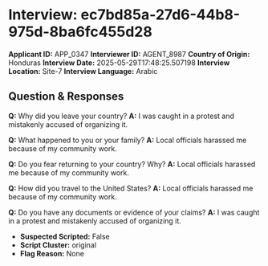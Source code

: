 # Interview: ec7bd85a-27d6-44b8-975d-8ba6fc455d28
**Applicant ID:** APP_0347
**Interviewer ID:** AGENT_8987
**Country of Origin:** Honduras
**Interview Date:** 2025-05-29T17:48:25.507198
**Interview Location:** Site-7
**Interview Language:** Arabic

## Question & Responses

**Q:** Why did you leave your country?
**A:** I was caught in a protest and mistakenly accused of organizing it.

**Q:** What happened to you or your family?
**A:** Local officials harassed me because of my community work.

**Q:** Do you fear returning to your country? Why?
**A:** Local officials harassed me because of my community work.

**Q:** How did you travel to the United States?
**A:** Local officials harassed me because of my community work.

**Q:** Do you have any documents or evidence of your claims?
**A:** I was caught in a protest and mistakenly accused of organizing it.

- **Suspected Scripted:** False
- **Script Cluster:** original
- **Flag Reason:** None